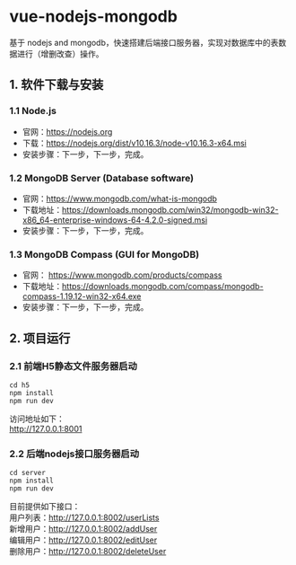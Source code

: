 # vue-nodejs-mongodb
基于 nodejs and mongodb，快速搭建后端接口服务器，实现对数据库中的表数据进行（增删改查）操作。

## 1. 软件下载与安装

### 1.1 Node.js
* 官网：https://nodejs.org
* 下载：https://nodejs.org/dist/v10.16.3/node-v10.16.3-x64.msi
* 安装步骤：下一步，下一步，完成。

### 1.2 MongoDB Server (Database software)
* 官网：https://www.mongodb.com/what-is-mongodb
* 下载地址：https://downloads.mongodb.com/win32/mongodb-win32-x86_64-enterprise-windows-64-4.2.0-signed.msi
* 安装步骤：下一步，下一步，完成。

### 1.3 MongoDB Compass (GUI for MongoDB)
* 官网： https://www.mongodb.com/products/compass
* 下载地址：https://downloads.mongodb.com/compass/mongodb-compass-1.19.12-win32-x64.exe
* 安装步骤：下一步，下一步，完成。

## 2. 项目运行

### 2.1 前端H5静态文件服务器启动
```
cd h5
npm install
npm run dev
```
访问地址如下：  
http://127.0.0.1:8001  

### 2.2 后端nodejs接口服务器启动
```
cd server
npm install
npm run dev
```
目前提供如下接口：  
用户列表：http://127.0.0.1:8002/userLists  
新增用户：http://127.0.0.1:8002/addUser  
编辑用户：http://127.0.0.1:8002/editUser  
删除用户：http://127.0.0.1:8002/deleteUser  
